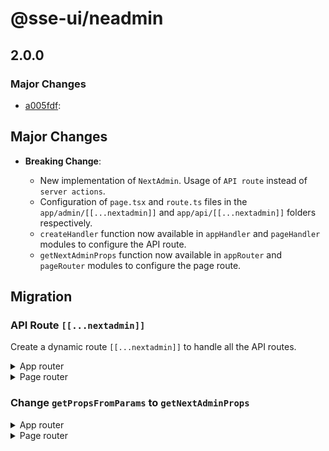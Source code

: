 # @sse-ui/neadmin

## 2.0.0

### Major Changes

- [a005fdf](https://github.com/premieroctet/next-admin/commit/a005fdf):

## Major Changes

- **Breaking Change**:

  - New implementation of `NextAdmin`. Usage of `API route` instead of `server actions`.
  - Configuration of `page.tsx` and `route.ts` files in the `app/admin/[[...nextadmin]]` and `app/api/[[...nextadmin]]` folders respectively.
  - `createHandler` function now available in `appHandler` and `pageHandler` modules to configure the API route.
  - `getNextAdminProps` function now available in `appRouter` and `pageRouter` modules to configure the page route.

## Migration

### API Route `[[...nextadmin]]`

Create a dynamic route `[[...nextadmin]]` to handle all the API routes.

  <details>
  <summary>App router</summary>

```tsx
// app/api/admin/[[...nextadmin]]/route.ts
import { prisma } from "@/prisma";
import { createHandler } from "@premieroctet/next-admin/dist/appHandler";

const { run } = createHandler({
  apiBasePath: "/api/admin",
  prisma,
  /*options*/
});

export { run as DELETE, run as GET, run as POST };
```

  </details>

  <details>
  <summary>Page router</summary>

```ts copy
  // pages/api/admin/[[...nextadmin]].ts
  import { prisma } from "@/prisma";
  import { createApiRouter } from "@premieroctet/next-admin/dist/pageHandler";
  import schema from "@/prisma/json-schema/json-schema.json";

  export const config = {
    api: {
      bodyParser: false,
    },
  };

  const { run } = createHandler({
    apiBasePath: "/api/admin",
    prisma,
    schema: schema,
    /*options*/,
  });

  export default run;
```

  </details>

### Change `getPropsFromParams` to `getNextAdminProps`

  <details>
  <summary>App router</summary>

Replace the `getPropsFromParams` function with the `getNextAdminProps` function in the `page.tsx` file.

```tsx
// app/admin/[[...nextadmin]]/page.tsx
import { NextAdmin, PageProps } from "@premieroctet/next-admin";
import { getNextAdminProps } from "@premieroctet/next-admin/dist/appRouter";
import { prisma } from "@/prisma";

export default async function AdminPage({ params, searchParams }: PageProps) {
  const props = await getNextAdminProps({
    params: params.nextadmin,
    searchParams,
    basePath: "/admin",
    apiBasePath: "/api/admin",
    prisma,
    /*options*/
  });

  return <NextAdmin {...props} />;
}
```

  </details>

  <details>
  <summary>Page router</summary>

Do not use `nextAdminRouter` anymore. Replace it with the `getNextAdminProps` function in the `[[...nextadmin]].ts` file for `getServerSideProps`.

```tsx copy
// pages/admin/[[...nextadmin]].tsx
import { AdminComponentProps, NextAdmin } from "@premieroctet/next-admin";

import { getNextAdminProps } from "@premieroctet/next-admin/dist/pageRouter";
import { GetServerSideProps } from "next";
import { prisma } from " @/prisma";
import schema from "@/prisma/json-schema/json-schema.json";
import "@/styles.css";

export default function Admin(props: AdminComponentProps) {
  return (
    <NextAdmin
      {...props}
      /*options*/
    />
  );
}

export const getServerSideProps: GetServerSideProps = async ({ req }) =>
  await getNextAdminProps({
    basePath: "/pagerouter/admin",
    apiBasePath: "/api/pagerouter/admin",
    prisma,
    schema,
    /*options*/
    req,
  });
```

### Patch Changes

- [f120d10](https://github.com/premieroctet/next-admin/commit/f120d10): Add `next-themes` to handle color scheme
- [119a053](https://github.com/premieroctet/next-admin/commit/119a053): Redirect useEffect
- [5b295bb](https://github.com/premieroctet/next-admin/commit/5b295bb): add dist
- [12de962](https://github.com/premieroctet/next-admin/commit/12de962): Change logout system (Request or server action)
- [170a48b](https://github.com/premieroctet/next-admin/commit/170a48b): Fix images CORS issues
- [f3636ad](https://github.com/premieroctet/next-admin/commit/f3636ad): Small fixes (select, dark mode, dashboard, layout, doc)
- [60afe2f](https://github.com/premieroctet/next-admin/commit/60afe2f): Add history on redirect `Save`
- [0221476](https://github.com/premieroctet/next-admin/commit/0221476): Fix date input and add time-second format
- [4e0e774](https://github.com/premieroctet/next-admin/commit/4e0e774): Add `isDirty` for form to submit only fields touched
- [ed78f46](https://github.com/premieroctet/next-admin/commit/ed78f46): Dependency `next-themes`
- [b5322db](https://github.com/premieroctet/next-admin/commit/b5322db): add URL redirect support for logout
- [818f1e4](https://github.com/premieroctet/next-admin/commit/818f1e4): Merge main branch

## 1.0.2

- [714bbce](https://github.com/sseuniverse/next-admin/commit/714bbce){:target="\_blank"}: Fixed All the issue and released stable version

## 1.0.0

### Major Changes

- [f427f5a](https://github.com/sseuniverse/next-admin/commit/f427f5a): Fist release of @sse-ui/neadmin package (unstable)
